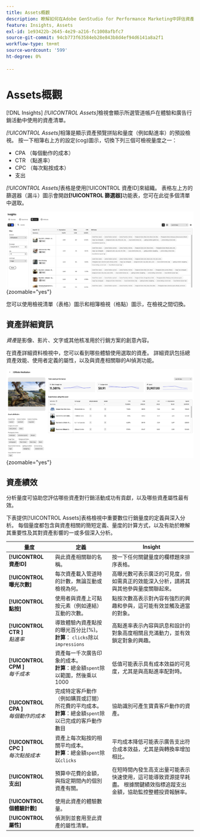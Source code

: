 ```yaml
---
title: Assets概觀
description: 瞭解如何在Adobe GenStudio for Performance Marketing中評估資產效能。
feature: Insights, Assets
exl-id: 1e93422b-2645-4e29-a216-fc1008afbfc7
source-git-commit: 94cb773f63584eb28e843b8d4ef94d6141a8a2f1
workflow-type: tm+mt
source-wordcount: '599'
ht-degree: 0%

---
```


# Assets概觀

[!DNL Insights] _[!UICONTROL Assets]_&#x200B;檢視會顯示所選管道帳戶在體驗和廣告行銷活動中使用的資產清單。

_[!UICONTROL Assets]_&#x200B;相簿是顯示資產預覽拼貼和量度（例如點進率）的預設檢視。 按一下相簿右上方的設定(cog)圖示，切換下列三個可檢視量度之一：

- CPA （每個動作的成本）
- CTR （點進率）
- CPC （每次點按成本）
- 支出

_[!UICONTROL Assets]_&#x200B;表格是使用[!UICONTROL 資產ID]來組織。 表格左上方的篩選器（漏斗）圖示會開啟&#x200B;**[!UICONTROL 篩選器]**&#x200B;功能表，您可在此從多個清單中選取。

![Assets篩選器和資料表](/help/assets/insights-assets-filter.png){zoomable="yes"}

您可以使用檢視清單（表格）圖示和相簿檢視（格點）圖示，在檢視之間切換。

## 資產詳細資訊

_資產_&#x200B;是影像、影片、文字或其他核准用於行銷方案的創意內容。

在資產詳細資料檢視中，您可以看到哪些體驗使用選取的資產。 詳細資訊包括總資產效能、使用者定義的屬性，以及與資產相關聯的AI偵測功能。

![資產詳細資料](/help/assets/insights-asset-details.png){zoomable="yes"}

## 資產績效

分析量度可協助您評估哪些資產對行銷活動成功有貢獻，以及哪些資產屬性最有效。

下表提供[!UICONTROL Assets]表格檢視中重要數位行銷量度的定義與深入分析。 每個量度都包含與資產相關的簡短定義、量度的計算方式，以及有助於瞭解其重要性及其對資產影響的一或多個深入分析。

| 量度 | 定義 | Insight |
| ---------------------- | ----------------------------- | -------------------------------- |
| **[!UICONTROL 資產ID]** | 與此資產相關聯的名稱。 | 按一下任何關鍵量度的欄標題來排序表格。 |
| **[!UICONTROL 曝光次數]** | 每次資產載入管道時的計數，無論互動或檢視為何。 | 高曝光數可表示廣泛的可見度，但如需真正的效能深入分析，請將其與其他參與量度關聯起來。 |
| **[!UICONTROL 點按]** | 使用者與資產上可點按元素（例如連結）互動的次數。 | 點按次數高表示對內容有強烈的興趣和參與，這可能有效並觸及適當的對象。 |
| **[!UICONTROL CTR ]**<br>_點進率_ | 導致體驗內資產點按的曝光百分比(%)。<br>**計算**： `clicks`除以`impressions` | 高點進率表示內容與訊息和設計的對象高度相關且充滿動力，並有效鎖定對象的興趣。 |
| **[!UICONTROL CPM ]**<br>_每千成本_ | 資產每一千次廣告印象的成本。<br>**計算**：總金額`spent`除以範圍，然後乘以1000 | 低值可能表示具有成本效益的可見度，尤其是與高點進率配對時。 |
| **[!UICONTROL CPA ]**<br>_每個動作的成本_ | 完成特定客戶動作（例如購買或訂閱）所花費的平均成本。<br>**計算**：總金額`spent`除以已完成的客戶動作數目 | 協助識別可產生寶貴客戶動作的資產。 |
| **[!UICONTROL CPC ]**<br>_每次點按成本_ | 資產上每次點按的相關平均成本。<br>**計算**：總金額`spent`除以`clicks` | 平均成本降低可能表示廣告支出符合成本效益，尤其是與轉換率增加相比。 |
| **[!UICONTROL 支出]** | 預算中花費的金額，與指定期間內的個別資產有關。 | 在短時間內發生高支出量可能表示快速使用，這可能導致資源提早耗盡。 根據關鍵績效指標追蹤支出金額，協助監控整體投資報酬率。 |
| **[!UICONTROL 個體驗計數]** | 使用此資產的體驗數量。 | |
| **[!UICONTROL 屬性]** | 偵測到並套用至此資產的屬性清單。 | |
